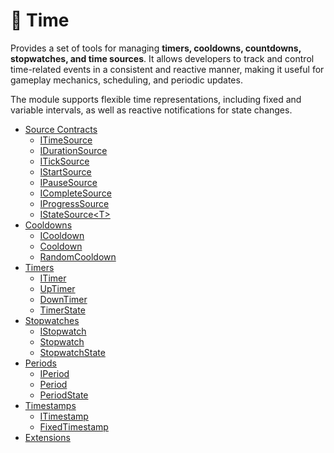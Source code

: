 # 🧩 Time

Provides a set of tools for managing **timers, cooldowns, countdowns, stopwatches, and time sources**. It allows
developers to track and control time-related events in a consistent and reactive manner, making it useful for gameplay
mechanics, scheduling, and periodic updates.

The module supports flexible time representations, including fixed and
variable intervals, as well as reactive notifications for state changes.

- [Source Contracts](Sources.md) <!-- + -->
    - [ITimeSource](ITimeSource.md) <!-- + -->
    - [IDurationSource](IDurationSource.md) <!-- + -->
    - [ITickSource](ITickSource.md) <!-- + -->
    - [IStartSource](IStartSource.md) <!-- + -->
    - [IPauseSource](IPauseSource.md) <!-- + -->
    - [ICompleteSource](ICompleteSource.md) <!-- + -->
    - [IProgressSource]()
    - [IStateSource&lt;T&gt;]()
- [Cooldowns]()
    - [ICooldown](ICooldown.md)
    - [Cooldown](Cooldown.md)
    - [RandomCooldown](RandomCooldown.md)
- [Timers]()
    - [ITimer](ITimer.md)
    - [UpTimer](UpTimer.md)
    - [DownTimer](DownTimer.md)
    - [TimerState](TimerState.md)
- [Stopwatches]()
    - [IStopwatch](IStopwatch.md)
    - [Stopwatch](Stopwatch.md)
    - [StopwatchState](StopwatchState.md)
- [Periods]()
    - [IPeriod](IPeriod.md)
    - [Period](Period.md)
    - [PeriodState](PeriodState.md)
- [Timestamps]()
    - [ITimestamp](ITimestamp.md)
    - [FixedTimestamp](FixedTimestamp.md)
- [Extensions](Extensions.md)

